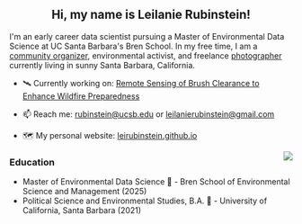 <h2 align="center">Hi, my name is Leilanie Rubinstein!</h2>

I'm an early career data scientist pursuing a Master of Environmental Data Science at UC Santa Barbara's Bren School. In my free time, I am a
[community organizer](https://www.santabarbarayoungdems.org/executive-board), environmental activist, and freelance [photographer](https://leirubinstein.github.io/nature-photography.html) currently living in sunny Santa Barbara, California. 

- 🛰️ Currently working on: [Remote Sensing of Brush Clearance to Enhance Wildfire Preparedness](https://github.com/wildfire-prep)
  
- 📫 Reach me: rubinstein@ucsb.edu or leilanierubinstein@gmail.com
  
- 🗺️ My personal website: [leirubinstein.github.io](https://leirubinstein.github.io/)

<img align="right" src="https://github-readme-stats.vercel.app/api/top-langs/?username=leirubinstein&theme=material-palenight&layout=compact">

<h3> Education </h3>

- Master of Environmental Data Science 🌿 - Bren School of Environmental Science and Management (2025)
- Political Science and Environmental Studies, B.A. 🌊 - University of California, Santa Barbara (2021)




<!--
--
## What am I up to?
- 🌱 I’m learning how to code!
  
<center><img align='center' src='https://github.com/user-attachments/assets/aea9a402-2bff-474b-b5ea-33ac73e77884' width='300'></center>

**leirubinstein/leirubinstein** is a ✨ _special_ ✨ repository because its `README.md` (this file) appears on your GitHub profile.

Here are some ideas to get you started:

- 🔭 I’m currently working on ...
- 🌱 I’m currently learning ...
- 👯 I’m looking to collaborate on ...
- 🤔 I’m looking for help with ...
- 💬 Ask me about ...
- 📫 How to reach me: ...
- 😄 Pronouns: ...
- ⚡ Fun fact: ...
-->
